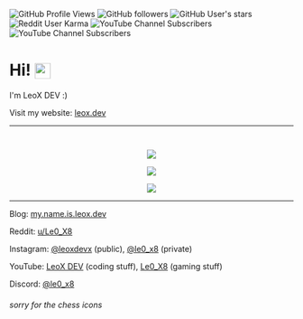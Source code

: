 ![GitHub Profile Views](https://komarev.com/ghpvc/?username=Le0X8&style=for-the-badge&label=views)
![GitHub followers](https://img.shields.io/github/followers/Le0X8?style=for-the-badge&logo=github&label=followers&logoColor=white)
![GitHub User's stars](https://img.shields.io/github/stars/Le0X8?style=for-the-badge&logo=github&label=stars&logoColor=white)
![Reddit User Karma](https://img.shields.io/reddit/user-karma/combined/Le0_X8?style=for-the-badge&logo=reddit&label=karma&logoColor=white)
![YouTube Channel Subscribers](https://img.shields.io/youtube/channel/subscribers/UCxQr6aWk-oqXDk3Q8ciDcoQ?style=for-the-badge&logo=youtube&label=subscribers%20(1)&logoColor=white)
![YouTube Channel Subscribers](https://img.shields.io/youtube/channel/subscribers/UC_lJq0mAgMytaLX7mgqUtSw?style=for-the-badge&logo=youtube&label=subscribers%20(2)&logoColor=white)

# Hi! <img src="https://cdn.le0x8.de/chess/icons/book" style="height: 1em; transform: translateY(0.2em);" />

I'm LeoX DEV :) <img src="https://cdn.le0x8.de/chess/icons/good" style="height: 1em; transform: translateY(0.2em);" />

Visit my website: [leox.dev](https://leox.dev/) <img src="https://cdn.le0x8.de/chess/icons/excellent" style="height: 1em; transform: translateY(0.2em);" />

---

<p align="right">
    <img src="https://cdn.le0x8.de/chess/icons/brilliant" style="height: 1em; transform: translateY(0.2em);" />
</p>

<p align="center">
    <picture>
        <source srcset="https://github-readme-stats.vercel.app/api?username=Le0X8&show_icons=true&theme=transparent&border_radius=0&hide_border=true&title_color=108c92&text_color=108c92&icon_color=0e7c80&hide_title=true&show=discussions_started,prs_merged_percentage" media="(prefers-color-scheme: dark)" />
        <source srcset="https://github-readme-stats.vercel.app/api?username=Le0X8&show_icons=true&theme=transparent&border_radius=0&hide_border=true&title_color=108c92&text_color=0c686c&icon_color=0e7c80&hide_title=true&show=discussions_started,prs_merged_percentage" media="(prefers-color-scheme: light), (prefers-color-scheme: no-preference)" />
        <img src="https://github-readme-stats.vercel.app/api?username=Le0X8&show_icons=true&theme=transparent&border_radius=0&hide_border=true&title_color=108c92&text_color=0c686c&icon_color=0e7c80&hide_title=true&show=discussions_started,prs_merged_percentage&bg_color=ffffff" />
    </picture>
</p>
<p align="center">
    <picture>
        <source srcset="https://github-readme-stats.vercel.app/api/top-langs/?username=Le0X8&size_weight=0.5&count_weight=0.5&langs_count=8&theme=transparent&border_radius=0&hide_border=true&title_color=108c92&text_color=108c92" media="(prefers-color-scheme: dark)" />
        <source srcset="https://github-readme-stats.vercel.app/api/top-langs/?username=Le0X8&size_weight=0.5&count_weight=0.5&langs_count=8&theme=transparent&border_radius=0&hide_border=true&title_color=108c92&text_color=0c686c" media="(prefers-color-scheme: light), (prefers-color-scheme: no-preference)" />
        <img src="https://github-readme-stats.vercel.app/api/top-langs/?username=Le0X8&size_weight=0.5&count_weight=0.5&langs_count=8&theme=transparent&border_radius=0&hide_border=true&title_color=108c92&text_color=0c686c&bg_color=ffffff">
    </picture>
</p>
<!-- Remind me to add this later: https://github.com/anuraghazra/github-readme-stats#wakatime-stats-card -->
<p align="center">
    <img src="https://github-readme-streak-stats.herokuapp.com/?user=Le0X8&theme=transparent&hide_border=true&border_radius=0&date_format=j.m.Y&stroke=0e7c80&ring=108c92&fire=0e7c80&currStreakNum=0e7c80&sideNums=0e7c80&currStreakLabel=108c92&sideLabels=108c92&dates=0c686c">
</p>

---

Blog: [my.name.is.leox.dev](https://my.name.is.leox.dev/) <img src="https://cdn.le0x8.de/chess/icons/best" style="height: 1em; transform: translateY(0.2em);" />

Reddit: [u/Le0_X8](https://www.reddit.com/u/Le0_X8) <img src="https://cdn.le0x8.de/chess/icons/mistake" style="height: 1em; transform: translateY(0.2em);" />

Instagram: [@leoxdevx](https://www.instagram.com/leoxdevx/) (public), [@le0_x8](https://www.instagram.com/le0_x8/) (private) <img src="https://cdn.le0x8.de/chess/icons/good" style="height: 1em; transform: translateY(0.2em);" />

YouTube: [LeoX DEV](https://www.youtube.com/@leoxdevx) (coding stuff), [Le0_X8](https://www.youtube.com/@le0x8) (gaming stuff) <img src="https://cdn.le0x8.de/chess/icons/great_find" style="height: 1em; transform: translateY(0.2em);" />

Discord: [@le0_x8](https://discord.com/channels/@me/le0_x8/) <img src="https://cdn.le0x8.de/chess/icons/blunder" style="height: 1em; transform: translateY(0.2em);" />

###### sorry for the chess icons <img src="https://cdn.le0x8.de/chess/icons/incorrect" style="height: 1em; transform: translateY(0.2em);" />
